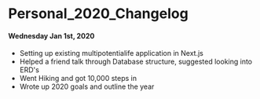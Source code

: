 # Personal_2020_Changelog

#### Wednesday Jan 1st, 2020
- Setting up existing multipotentialife application in Next.js
- Helped a friend talk through Database structure, suggested looking into ERD's
- Went Hiking and got 10,000 steps in
- Wrote up 2020 goals and outline the year



